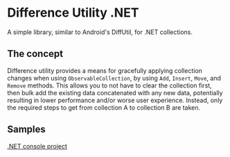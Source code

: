 # Difference Utility .NET

A simple library, similar to Android's DiffUtil, for .NET collections.

## The concept

Difference utility provides a means for gracefully applying collection changes when using `ObservableCollection`, by using `Add`, `Insert`, `Move`, and `Remove` methods. This allows you to not have to clear the collection first, then bulk add the existing data concatenated with any new data, potentially resulting in lower performance and/or worse user experience. Instead, only the required steps to get from collection A to collection B are taken.

## Samples

[.NET console project](https://github.com/lewisbennett/difference-utility-net/tree/develop/samples/Sample.Console)
